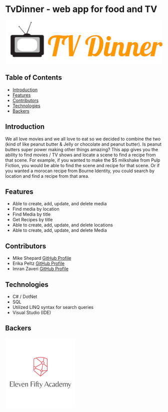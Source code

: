# TvDinner - web app for food and TV

![TVDinner](/Images/TVDinnerLogo.jpg)


## Table of Contents
* [Introduction](#Introduction)
* [Features](#Features)
* [Contributors](#Contributors)
* [Technologies](#Technologies)
* [Backers](#Backers)


## <a name="Introduction"></a>Introduction
We all love movies and we all love to eat so we decided to combine the two (kind of like peanut butter & Jelly or chocolate and peanut butter). Is peanut butters super power making other things amazing? This app gives you the ability to find movies / TV shows and locate a scene to find a recipe from that scene. For example, if you wanted to make the $5 milkshake from Pulp Fiction, you would be able to find the scene and recipe for that scene. Or if you wanted a morocan recipe from Bourne Identity, you could search by location and find a recipe from that area. 

## <a name="Features"></a>Features
* Able to create, add, update, and delete media
* Find media by location
* Find Media by title
* Get Recipes by title
* Able to create, add, update, and delete locations
* Able to create, add, update, and delete Media


## <a name="Contributors"></a>Contributors

* Mike Shepard  [GitHub Profile](https://github.com/MichaelShepard)
* Erika Peltz   [GitHub Profile](https://github.com/epeltz0)
* Imran Zaveri  [GitHub Profile](https://github.com/imrazave)


## <a name="Technologies"></a>Technologies

* C# / DotNet
* SQL
* Utilized LINQ syntax for search queries
* Visual Studio (IDE)



## <a name="Backers"></a>Backers

![ElevenFifty](/Images/ElevenFiftyLogo.png)
